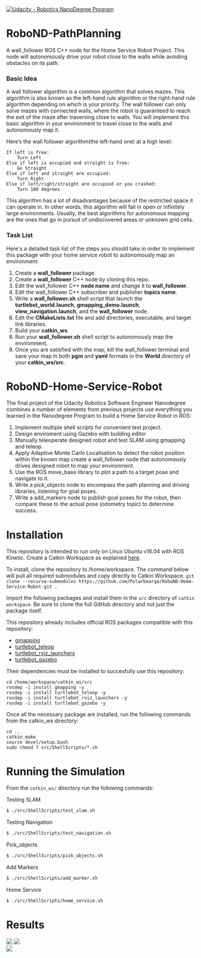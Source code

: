 [![Udacity - Robotics NanoDegree Program](https://s3-us-west-1.amazonaws.com/udacity-robotics/Extra+Images/RoboND_flag.png)](https://www.udacity.com/robotics)

[//]: # (Image References)
[image1]: ./images/2Dnav.gif
[image2]: ./images/homeService.gif
[image3]: ./images/wall.gif

# RoboND-PathPlanning
A wall_follower ROS C++ node for the Home Service Robot Project. This node will autonomously drive your robot close to the walls while avoiding obstacles on its path.

### Basic Idea
A wall follower algorithm is a common algorithm that solves mazes. This algorithm is also known as the left-hand rule algorithm or the right-hand rule algorithm depending on which is your priority. The wall follower can only solve mazes with connected walls, where the robot is guaranteed to reach the exit of the maze after traversing close to walls. You will implement this basic algorithm in your environment to travel close to the walls and autonomously map it.

Here’s the wall follower algorithm(the left-hand one) at a high level:
``` 
If left is free:
    Turn Left
Else if left is occupied and straight is free:
    Go Straight
Else if left and straight are occupied:
    Turn Right 
Else if left/right/straight are occupied or you crashed:
    Turn 180 degrees
```

This algorithm has a lot of disadvantages because of the restricted space it can operate in. In other words, this algorithm will fail in open or infinitely large environments. Usually, the best algorithms for autonomous mapping are the ones that go in pursuit of undiscovered areas or unknown grid cells.

### Task List
Here's a detailed task list of the steps you should take in order to implement this package with your home service robot to autonomously map an environment:
1. Create a **wall_follower** package.
2. Create a **wall_follower** C++ node by cloning this repo.
3. Edit the wall_follower C++ **node name** and change it to **wall_follower**.
4. Edit the wall_follower C++ subscriber and publisher **topics name**.
5. Write a **wall_follower.sh** shell script that launch the **turtlebot_world.launch**, **gmapping_demo.launch**, **view_navigation.launch**, and the **wall_follower** node.
6. Edit the **CMakeLists.txt** file and add directories, executable, and target link libraries.
7. Build your **catkin_ws**.
8. Run your **wall_follower.sh** shell script to autonomously map the environment.
9. Once you are satisfied with the map, kill the wall_follower terminal and save your map in both **pgm** and **yaml** formats in the **World** directory of your **catkin_ws/src**.

# RoboND-Home-Service-Robot

The final project of the Udacity Robotics Software Engineer Nanodegree combines a number of elements from previous projects use everything you learned in the Nanodegree Program to build a Home Service Robot in ROS:
1. Implement multiple shell scripts for convenient test project.
2. Design enviroment using Gazebo with building editor
3. Manually teleoperate designed robot and test SLAM using gmapping and teleop.
4. Apply Adaptive Monte Carlo Localisation to detect the robot position within the known map create a wall_follower node that autonomously drives designed robot to map your environment.  
5. Use the ROS move_base library to plot a path to a target pose and navigate to it.
6. Write a pick_objects node to encompass the path planning and driving libraries, listening for goal poses.
7. Write a add_markers node to publish goal poses for the robot, then compare these to the actual pose (odometry topic) to determine success.


# Installation
This repository is intended to run only on Linux Ubuntu v16.04 with ROS Kinetic. Create a Catkin Workspace as explained [here](http://wiki.ros.org/catkin/Tutorials/create_a_workspace).

To install, clone the repository to /home/workspace. The command below will pull all required submodules and copy directly to Catkin Workspace.
`git clone --recurse-submodules https://github.com/Polarbeargo/RoboND-Home-Service-Robot.git .`

Import the following packages and install them in the `src` directory of `catkin workspace`. Be sure to clone the full GitHub directory and not just the package itself.

This repository already includes official ROS packages compatible with this repository: 
* [gmapping](https://github.com/ros-perception/slam_gmapping)
* [turtlebot_teleop](http://wiki.ros.org/turtlebot_teleop) 
* [turtlebot_rviz_launchers](https://github.com/turtlebot/turtlebot_interactions)
* [turtlebot_gazebo](https://github.com/turtlebot/turtlebot_simulator)  

Their dependencies must be installed to succesfully use this repository:  
```
cd /home/workspace/catkin_ws/src
rosdep -i install gmapping -y
rosdep -i install turtlebot_teleop -y
rosdep -i install turtlebot_rviz_launchers -y
rosdep -i install turtlebot_gazebo -y
```
Once all the necessary package are installed, run the following commands from the catkin_ws directory:
```
cd ..
catkin_make
source devel/setup.bash   
sudo chmod 7 src/ShellScripts/*.sh
```

# Running the Simulation
From the `catkin_ws/` directory run the following commands:  

Testing SLAM
``` bash
$ ./src/ShellScripts/test_slam.sh
```
Testing Navigation
``` bash
$ ./src/ShellScripts/test_navigation.sh
```
Pick_objects
``` bash
$ ./src/ShellScripts/pick_objects.sh
```
Add Markers
``` bash
$ ./src/ShellScripts/add_marker.sh
```
Home Service
```bash
$ ./src/ShellScripts/home_service.sh
```

# Results  
![][image3]
![][image1]    
![][image2]

